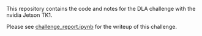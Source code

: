 This repository contains the code and notes for the DLA challenge with the nvidia Jetson TK1.

Please see [challenge_report.ipynb](https://github.com/jrsmith3/dla_challenge/blob/dla_challenge/challenge_report.ipynb) for the writeup of this challenge.
